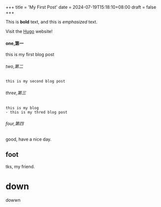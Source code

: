 +++
title = 'My First Post'
date = 2024-07-19T15:18:10+08:00
draft = false
+++

This is **bold** text, and this is *emphasized* text.

Visit the [Hugo](https://gohugo.io) website!

#### one,第一

this is my first blog post

###### two,第二

    this is my second blog post

###### three,第三

    this is my blog
    - this is my thred blog post

###### four,第四
good, have a nice day.

## foot
tks, my friend.

# down
dowwn    
